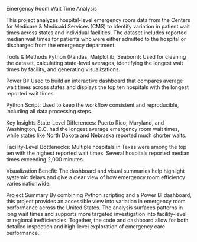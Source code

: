 Emergency Room Wait Time Analysis

This project analyzes hospital-level emergency room data from the Centers for Medicare & Medicaid Services (CMS) to identify variation in patient wait times across states and individual facilities. The dataset includes reported median wait times for patients who were either admitted to the hospital or discharged from the emergency department.

Tools & Methods
Python (Pandas, Matplotlib, Seaborn):
Used for cleaning the dataset, calculating state-level averages, identifying the longest wait times by facility, and generating visualizations.

Power BI:
Used to build an interactive dashboard that compares average wait times across states and displays the top ten hospitals with the longest reported wait times.

Python Script:
Used to keep the workflow consistent and reproducible, including all data processing steps.

Key Insights
State-Level Differences:
Puerto Rico, Maryland, and Washington, D.C. had the longest average emergency room wait times, while states like North Dakota and Nebraska reported much shorter waits.

Facility-Level Bottlenecks:
Multiple hospitals in Texas were among the top ten with the highest reported wait times. Several hospitals reported median times exceeding 2,000 minutes.

Visualization Benefit:
The dashboard and visual summaries help highlight systemic delays and give a clear view of how emergency room efficiency varies nationwide.

Project Summary
By combining Python scripting and a Power BI dashboard, this project provides an accessible view into variation in emergency room performance across the United States. The analysis surfaces patterns in long wait times and supports more targeted investigation into facility-level or regional inefficiencies. Together, the code and dashboard allow for both detailed inspection and high-level exploration of emergency care performance.